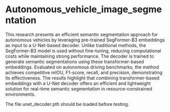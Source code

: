 # Autonomous_vehicle_image_segmentation
This research presents an efficient semantic segmentation approach for autonomous vehicles by leveraging pre-trained SegFormer-B3 embeddings as input to a U-Net-based decoder. Unlike traditional methods, the SegFormer-B3 model is used without fine-tuning, reducing computational costs while maintaining strong performance. The decoder is trained to generate semantic segmentations using these transformer-based embeddings. Evaluated on autonomous driving benchmarks, the method achieves competitive mIOU, F1-score, recall, and precision, demonstrating its effectiveness. The results highlight that combining transformer-based embeddings with a U-Net decoder offers an efficient and lightweight solution for real-time semantic segmentation in resource-constrained environments.

The file unet_decoder.pth should be loaded before testing.
